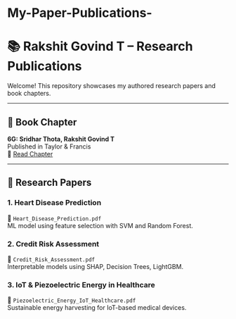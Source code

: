 # My-Paper-Publications-
# 📚 Rakshit Govind T – Research Publications

Welcome! This repository showcases my authored research papers and book chapters.

---

## 📘 Book Chapter

**6G: Sridhar Thota, Rakshit Govind T**  
Published in Taylor & Francis  
🔗 [Read Chapter](https://www.taylorfrancis.com/chapters/edit/10.1201/9781003369028-1/6g-sridhar-thota-rakshit-govind?context=ubx&refId=8609ff70-8577-49bb-9ddd-fb1bdf30d130)

---

## 🧠 Research Papers

### 1. Heart Disease Prediction  
📄 `Heart_Disease_Prediction.pdf`  
ML model using feature selection with SVM and Random Forest.

### 2. Credit Risk Assessment  
📄 `Credit_Risk_Assessment.pdf`  
Interpretable models using SHAP, Decision Trees, LightGBM.

### 3. IoT & Piezoelectric Energy in Healthcare  
📄 `Piezoelectric_Energy_IoT_Healthcare.pdf`  
Sustainable energy harvesting for IoT-based medical devices.
